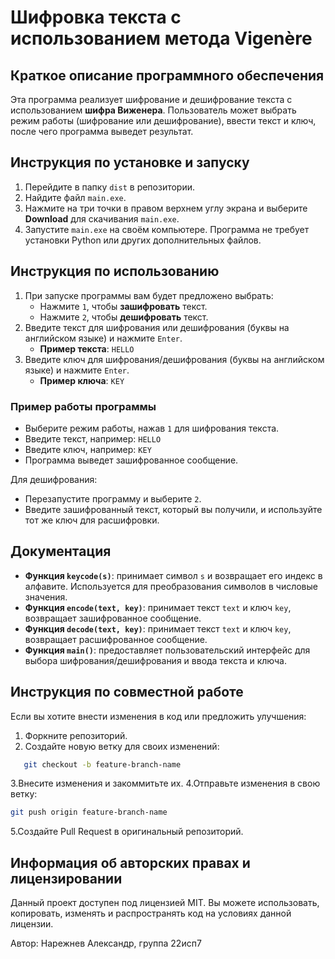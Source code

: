 # Шифровка текста с использованием метода Vigenère

## Краткое описание программного обеспечения

Эта программа реализует шифрование и дешифрование текста с использованием **шифра Виженера**. Пользователь может выбрать режим работы (шифрование или дешифрование), ввести текст и ключ, после чего программа выведет результат.

## Инструкция по установке и запуску

1. Перейдите в папку `dist` в репозитории.
2. Найдите файл `main.exe`.
3. Нажмите на три точки в правом верхнем углу экрана и выберите **Download** для скачивания `main.exe`.
4. Запустите `main.exe` на своём компьютере. Программа не требует установки Python или других дополнительных файлов.

## Инструкция по использованию

1. При запуске программы вам будет предложено выбрать:
   - Нажмите `1`, чтобы **зашифровать** текст.
   - Нажмите `2`, чтобы **дешифровать** текст.
2. Введите текст для шифрования или дешифрования (буквы на английском языке) и нажмите `Enter`.
   - **Пример текста**: `HELLO`
3. Введите ключ для шифрования/дешифрования (буквы на английском языке) и нажмите `Enter`.
   - **Пример ключа**: `KEY`

### Пример работы программы

- Выберите режим работы, нажав `1` для шифрования текста.
- Введите текст, например: `HELLO`
- Введите ключ, например: `KEY`
- Программа выведет зашифрованное сообщение.

Для дешифрования:
- Перезапустите программу и выберите `2`.
- Введите зашифрованный текст, который вы получили, и используйте тот же ключ для расшифровки.

## Документация

- **Функция `keycode(s)`**: принимает символ `s` и возвращает его индекс в алфавите. Используется для преобразования символов в числовые значения.
- **Функция `encode(text, key)`**: принимает текст `text` и ключ `key`, возвращает зашифрованное сообщение.
- **Функция `decode(text, key)`**: принимает текст `text` и ключ `key`, возвращает расшифрованное сообщение.
- **Функция `main()`**: предоставляет пользовательский интерфейс для выбора шифрования/дешифрования и ввода текста и ключа.

## Инструкция по совместной работе

Если вы хотите внести изменения в код или предложить улучшения:
1. Форкните репозиторий.
2. Создайте новую ветку для своих изменений:
```bash
   git checkout -b feature-branch-name
```
3.Внесите изменения и закоммитьте их.
4.Отправьте изменения в свою ветку:
```bash
git push origin feature-branch-name
```
5.Создайте Pull Request в оригинальный репозиторий.

## Информация об авторских правах и лицензировании
Данный проект доступен под лицензией MIT. Вы можете использовать, копировать, изменять и распространять код на условиях данной лицензии.

Автор: Нарежнев Александр, группа 22исп7
